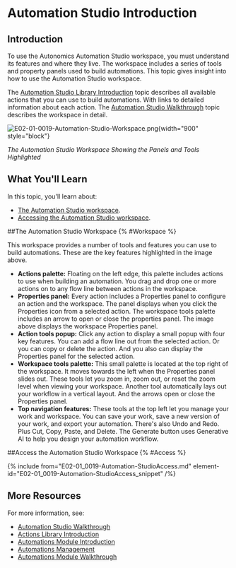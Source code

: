 # Automation Studio Introduction

## Introduction

To use the Autonomics Automation Studio workspace, you must understand its features and where they live. The workspace includes a series of tools and property panels used to build automations. This topic gives insight into how to use the Automation Studio workspace.

The [Automation Studio Library Introduction](E02-01_0021-Actions-Library-Intro.md) topic describes all available actions that you can use to build automations. With links to detailed information about each action. The [Automation Studio Walkthrough](E02-01_0020_Automation-Studio-Walk.md) topic describes the workspace in detail.

![E02-01-0019-Automation-Studio-Workspace.png](E02-01-0019-Automation-Studio-Workspace.png){width="900" style="block"}

*The Automation Studio Workspace Showing the Panels and Tools Highlighted*

## What You'll Learn

In this topic, you'll learn about:

* [The Automation Studio workspace](#Workspace).
* [Accessing the Automation Studio workspace](#Access).

##The Automation Studio Workspace {% #Workspace %}

This workspace provides a number of tools and features you can use to build automations. These are the key features highlighted in the image above.

* **Actions palette:** Floating on the left edge, this palette includes actions to use when building an automation. You drag and drop one or more actions on to any flow line between actions in the workspace.
* **Properties panel:** Every action includes a Properties panel to configure an action and the workspace. The panel displays when you click the Properties icon from a selected action. The workspace tools palette includes an arrow to open or close the properties panel. The image above displays the workspace Properties panel.
* **Action tools popup:** Click any action to display a small popup with four key features. You can add a flow line out from the selected action. Or you can copy or delete the action. And you also can display the Properties panel for the selected action.
* **Workspace tools palette:** This small palette is located at the top right of the workspace. It moves towards the left when the Properties panel slides out. These tools let you zoom in, zoom out, or reset the zoom level when viewing your workspace. Another tool automatically lays out your workflow in a vertical layout. And the arrows open or close the Properties panel.
* **Top navigation features:** These tools at the top left let you manage your work and workspace. You can save your work, save a new version of your work, and export your automation. There's also Undo and Redo. Plus Cut, Copy, Paste, and Delete. The Generate button uses Generative AI to help you design your automation workflow.

##Access the Automation Studio Workspace {% #Access %}

{% include from="E02-01_0019-Automation-StudioAccess.md" element-id="E02-01_0019-Automation-StudioAccess_snippet" /%}

## More Resources

For more information, see:

* [Automation Studio Walkthrough](E02-01_0020_Automation-Studio-Walk.md)
* [Actions Library Introduction](E02-01_0021-Actions-Library-Intro.md)
* [Automations Module Introduction](E02-01_0002-Automations-Mod-Intro.md)
* [Automations Management](E02-01_0004-Automations-Mgmnt.md)
* [Automations Module Walkthrough](E02-01_0003-Automations-Mod-Walk.md)

